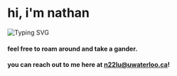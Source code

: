 # hi, i'm nathan

<img src="https://readme-typing-svg.demolab.com?font=Fira+Code&pause=1000&color=74dbca&center=false&vCenter=true&width=520&lines=engineering+@+UWaterloo.;data+science+%7C+ml+%7C+software+dev.;currently+building+some+cool+ai%20agents" alt="Typing SVG" />

#### feel free to roam around and take a gander.

#### you can reach out to me here at n22lu@uwaterloo.ca!
